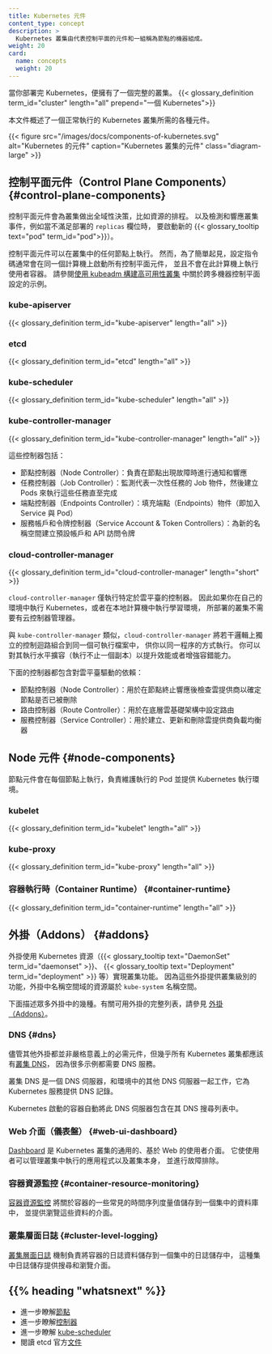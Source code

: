 ```yaml
---
title: Kubernetes 元件
content_type: concept
description: >
  Kubernetes 叢集由代表控制平面的元件和一組稱為節點的機器組成。
weight: 20
card:
  name: concepts
  weight: 20
---
```

<!--
reviewers:
- lavalamp
title: Kubernetes Components
content_type: concept
description: >
  A Kubernetes cluster consists of the components that represent the control plane
  and a set of machines called nodes
weight: 20
card:
  name: concepts
  weight: 20
-->

<!--
When you deploy Kubernetes, you get a cluster.
{{</* glossary_definition term_id="cluster" length="all" prepend="A Kubernetes cluster consists of" */>}}

This document outlines the various components you need to have for
a complete and working Kubernetes cluster.

{{< figure src="/images/docs/components-of-kubernetes.svg" alt="Components of Kubernetes" caption="The components of a Kubernetes cluster" class="diagram-large" >}}

-->
<!-- overview -->
當你部署完 Kubernetes，便擁有了一個完整的叢集。
{{< glossary_definition term_id="cluster" length="all" prepend="一個 Kubernetes">}}

本文件概述了一個正常執行的 Kubernetes 叢集所需的各種元件。

{{< figure src="/images/docs/components-of-kubernetes.svg" alt="Kubernetes 的元件" caption="Kubernetes 叢集的元件" class="diagram-large" >}}

<!-- body -->

<!--
## Control Plane Components

The control plane's components make global decisions about the cluster (for example, scheduling), as well as detecting and responding to cluster events (for example, starting up a new {{< glossary_tooltip text="pod" term_id="pod">}} when a deployment's `replicas` field is unsatisfied).
 -->
## 控制平面元件（Control Plane Components）    {#control-plane-components}

控制平面元件會為叢集做出全域性決策，比如資源的排程。
以及檢測和響應叢集事件，例如當不滿足部署的 `replicas` 欄位時，
要啟動新的 {{< glossary_tooltip text="pod" term_id="pod">}}）。

<!--
Control plane components can be run on any machine in the cluster. However,
for simplicity, set up scripts typically start all control plane components on
the same machine, and do not run user containers on this machine. See
[Creating Highly Available clusters with kubeadm](/docs/setup/production-environment/tools/kubeadm/high-availability/)
for an example control plane setup that runs across multiple machines.
 -->
控制平面元件可以在叢集中的任何節點上執行。
然而，為了簡單起見，設定指令碼通常會在同一個計算機上啟動所有控制平面元件，
並且不會在此計算機上執行使用者容器。
請參閱[使用 kubeadm 構建高可用性叢集](/zh-cn/docs/setup/production-environment/tools/kubeadm/high-availability/)
中關於跨多機器控制平面設定的示例。

### kube-apiserver

{{< glossary_definition term_id="kube-apiserver" length="all" >}}

### etcd

{{< glossary_definition term_id="etcd" length="all" >}}

### kube-scheduler

{{< glossary_definition term_id="kube-scheduler" length="all" >}}

### kube-controller-manager

{{< glossary_definition term_id="kube-controller-manager" length="all" >}}

<!--
Some types of these controllers are:

  * Node controller: Responsible for noticing and responding when nodes go down.
  * Job controller: Watches for Job objects that represent one-off tasks, then creates
    Pods to run those tasks to completion.
  * Endpoints controller: Populates the Endpoints object (that is, joins Services & Pods).
  * Service Account & Token controllers: Create default accounts and API access tokens for new namespaces.
-->
這些控制器包括：

* 節點控制器（Node Controller）：負責在節點出現故障時進行通知和響應
* 任務控制器（Job Controller）：監測代表一次性任務的 Job 物件，然後建立 Pods 來執行這些任務直至完成
* 端點控制器（Endpoints Controller）：填充端點（Endpoints）物件（即加入 Service 與 Pod）
* 服務帳戶和令牌控制器（Service Account & Token Controllers）：為新的名稱空間建立預設帳戶和 API 訪問令牌

<!--
### cloud-controller-manager

The cloud-controller-manager only runs controllers that are specific to your cloud provider.
If you are running Kubernetes on your own premises, or in a learning environment inside your
own PC, the cluster does not have a cloud controller manager.

As with the kube-controller-manager, the cloud-controller-manager combines several logically
independent control loops into a single binary that you run as a single process. You can
scale horizontally (run more than one copy) to improve performance or to help tolerate failures.

The following controllers can have cloud provider dependencies:

  * Node controller: For checking the cloud provider to determine if a node has been deleted in the cloud after it stops responding
  * Route controller: For setting up routes in the underlying cloud infrastructure
  * Service controller: For creating, updating and deleting cloud provider load balancers
-->
### cloud-controller-manager

{{< glossary_definition term_id="cloud-controller-manager" length="short" >}}

`cloud-controller-manager` 僅執行特定於雲平臺的控制器。
因此如果你在自己的環境中執行 Kubernetes，或者在本地計算機中執行學習環境，
所部署的叢集不需要有云控制器管理器。

與 `kube-controller-manager` 類似，`cloud-controller-manager`
將若干邏輯上獨立的控制迴路組合到同一個可執行檔案中，
供你以同一程序的方式執行。
你可以對其執行水平擴容（執行不止一個副本）以提升效能或者增強容錯能力。

下面的控制器都包含對雲平臺驅動的依賴：

  * 節點控制器（Node Controller）：用於在節點終止響應後檢查雲提供商以確定節點是否已被刪除
  * 路由控制器（Route Controller）：用於在底層雲基礎架構中設定路由
  * 服務控制器（Service Controller）：用於建立、更新和刪除雲提供商負載均衡器

<!--
## Node Components

Node components run on every node, maintaining running pods and providing the Kubernetes runtime environment.
-->
## Node 元件  {#node-components}

節點元件會在每個節點上執行，負責維護執行的 Pod 並提供 Kubernetes 執行環境。

### kubelet

{{< glossary_definition term_id="kubelet" length="all" >}}

### kube-proxy

{{< glossary_definition term_id="kube-proxy" length="all" >}}

<!--
### Container Runtime
-->
### 容器執行時（Container Runtime）    {#container-runtime}

{{< glossary_definition term_id="container-runtime" length="all" >}}

<!--
## Addons

Addons use Kubernetes resources ({{< glossary_tooltip term_id="daemonset" >}},
{{< glossary_tooltip term_id="deployment" >}}, etc)
to implement cluster features. Because these are providing cluster-level features, namespaced resources
for addons belong within the `kube-system` namespace.
-->
## 外掛（Addons）    {#addons}

外掛使用 Kubernetes 資源（{{< glossary_tooltip text="DaemonSet" term_id="daemonset" >}}、
{{< glossary_tooltip text="Deployment" term_id="deployment" >}} 等）實現叢集功能。
因為這些外掛提供叢集級別的功能，外掛中名稱空間域的資源屬於 `kube-system` 名稱空間。

<!--
Selected addons are described below; for an extended list of available addons, please
see [Addons](/docs/concepts/cluster-administration/addons/).
-->
下面描述眾多外掛中的幾種。有關可用外掛的完整列表，請參見
[外掛（Addons）](/zh-cn/docs/concepts/cluster-administration/addons/)。

<!--
### DNS

While the other addons are not strictly required, all Kubernetes clusters should have [cluster DNS](/docs/concepts/services-networking/dns-pod-service/), as many examples rely on it.

Cluster DNS is a DNS server, in addition to the other DNS server(s) in your environment, which serves DNS records for Kubernetes services.

Containers started by Kubernetes automatically include this DNS server in their DNS searches.
-->
### DNS   {#dns}

儘管其他外掛都並非嚴格意義上的必需元件，但幾乎所有 Kubernetes 叢集都應該
有[叢集 DNS](/zh-cn/docs/concepts/services-networking/dns-pod-service/)，
因為很多示例都需要 DNS 服務。

叢集 DNS 是一個 DNS 伺服器，和環境中的其他 DNS 伺服器一起工作，它為 Kubernetes 服務提供 DNS 記錄。

Kubernetes 啟動的容器自動將此 DNS 伺服器包含在其 DNS 搜尋列表中。

<!--
### Web UI (Dashboard)

[Dashboard](/docs/tasks/access-application-cluster/web-ui-dashboard/) is a general purpose, web-based UI for Kubernetes clusters. It allows users to manage and troubleshoot applications running in the cluster, as well as the cluster itself.
-->
### Web 介面（儀表盤）   {#web-ui-dashboard}

[Dashboard](/zh-cn/docs/tasks/access-application-cluster/web-ui-dashboard/)
是 Kubernetes 叢集的通用的、基於 Web 的使用者介面。
它使使用者可以管理叢集中執行的應用程式以及叢集本身，
並進行故障排除。

<!--
### Container Resource Monitoring

[Container Resource Monitoring](/docs/tasks/debug/debug-cluster/resource-usage-monitoring/) records generic time-series metrics
about containers in a central database, and provides a UI for browsing that data.
-->
### 容器資源監控   {#container-resource-monitoring}

[容器資源監控](/zh-cn/docs/tasks/debug/debug-cluster/resource-usage-monitoring/)
將關於容器的一些常見的時間序列度量值儲存到一個集中的資料庫中，
並提供瀏覽這些資料的介面。

<!--
### Cluster-level Logging

A [cluster-level logging](/docs/concepts/cluster-administration/logging/) mechanism is responsible for
saving container logs to a central log store with search/browsing interface.
-->
### 叢集層面日誌   {#cluster-level-logging}

[叢集層面日誌](/zh-cn/docs/concepts/cluster-administration/logging/) 
機制負責將容器的日誌資料儲存到一個集中的日誌儲存中，
這種集中日誌儲存提供搜尋和瀏覽介面。

## {{% heading "whatsnext" %}}

<!--
* Learn about [Nodes](/docs/concepts/architecture/nodes/)
* Learn about [Controllers](/docs/concepts/architecture/controller/)
* Learn about [kube-scheduler](/docs/concepts/scheduling-eviction/kube-scheduler/)
* Read etcd's official [documentation](https://etcd.io/docs/)
-->
* 進一步瞭解[節點](/zh-cn/docs/concepts/architecture/nodes/)
* 進一步瞭解[控制器](/zh-cn/docs/concepts/architecture/controller/)
* 進一步瞭解 [kube-scheduler](/zh-cn/docs/concepts/scheduling-eviction/kube-scheduler/)
* 閱讀 etcd 官方[文件](https://etcd.io/docs/)

